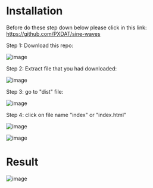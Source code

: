 # Installation
Before do these step down below please click in this link: https://github.com/PXDAT/sine-waves

Step 1: Download this repo: 

![image](https://github.com/PXDAT/sine-waves/assets/136553197/f2496800-dda8-4c2b-99da-493b713c3a8e)

Step 2: Extract file that you had downloaded:

![image](https://github.com/PXDAT/sine-waves/assets/136553197/0793c023-16fc-4130-bce3-e4a00ff817c9)

Step 3: go to "dist" file:

![image](https://github.com/PXDAT/sine-waves/assets/136553197/cfd27af3-0eee-4eb4-8cdd-d3f68d4dae3a)

Step 4: click on file name "index" or "index.html"

![image](https://github.com/PXDAT/sine-waves/assets/136553197/c60df860-045e-49a0-bbab-687321681b51)

![image](https://github.com/PXDAT/sine-waves/assets/136553197/bf518dc5-cfdc-41ad-b26b-32f8895f8603)
# Result 
![image](https://github.com/PXDAT/sine-waves/assets/136553197/0fbfb37a-6ea5-4977-be71-3472ace661b7)

  
